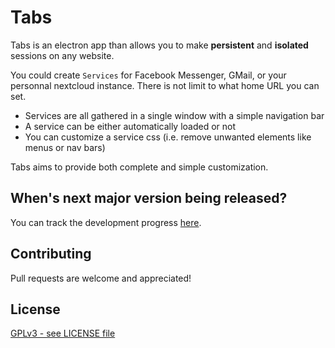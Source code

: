 # Tabs

Tabs is an electron app than allows you to make **persistent** and **isolated** sessions on any website.

You could create `Services` for Facebook Messenger, GMail, or your personnal nextcloud instance. There is not limit to what home URL you can set.

- Services are all gathered in a single window with a simple navigation bar 
- A service can be either automatically loaded or not
- You can customize a service css (i.e. remove unwanted elements like menus or nav bars)

Tabs aims to provide both complete and simple customization.

## When's next major version being released?

You can track the development progress [here](https://github.com/ArisuOngaku/tabs/projects).

## Contributing

Pull requests are welcome and appreciated!

## License
[GPLv3 - see LICENSE file](LICENSE)

